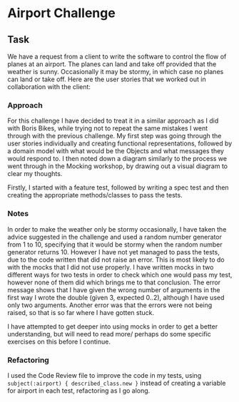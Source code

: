 # Airport Challenge

Task
-----

We have a request from a client to write the software to control the flow of planes at an airport. The planes can land and take off provided that the weather is sunny. Occasionally it may be stormy, in which case no planes can land or take off.  Here are the user stories that we worked out in collaboration with the client:

### Approach

For this challenge I have decided to treat it in a similar approach as I did with Boris Bikes, while trying not to repeat the same mistakes I went through with the previous challenge. My first step was going through the user stories individually and creating functional representations, followed by a domain model with what would be the Objects and what messages they would respond to. I then noted down a diagram similarly to the process we went through in the Mocking workshop, by drawing out a visual diagram to clear my thoughts.

Firstly, I started with a feature test, followed by writing a spec test and then creating the appropriate methods/classes to pass the tests.


### Notes

In order to make the weather only be stormy occasionally, I have taken the advice suggested in the challenge and used a random number generator from 1 to 10, specifying that it would be stormy when the random number generator returns 10. However I have not yet managed to pass the tests, due to the code written that did not raise an error. This is most likely to do with the mocks that I did not use properly. I have written mocks in two different ways for two tests in order to check which one would pass my test, however none of them did which brings me to that conclusion. The error message shows that I have given the wrong number of arguments in the first way I wrote the double (given 3, expected 0..2), although I have used only two arguments. Another error was that the errors were not being raised, so that is so far where I have gotten stuck.

I have attempted to get deeper into using mocks in order to get a better understanding, but will need to read more/ perhaps do some specific exercises on this before I continue.



### Refactoring

I used the Code Review file to improve the code in my tests, using ``` subject(:airport) { described_class.new } ``` instead of creating a variable for airport in each test, refactoring as I go along.
